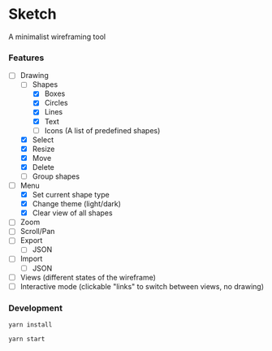 # Sketch
A minimalist wireframing tool

### Features
  * [ ] Drawing
    * [ ] Shapes
      * [x] Boxes
      * [x] Circles
      * [x] Lines
      * [x] Text
      * [ ] Icons (A list of predefined shapes)
    * [x] Select
    * [x] Resize
    * [x] Move
    * [x] Delete
    * [ ] Group shapes
  * [ ] Menu
    * [x] Set current shape type
    * [x] Change theme (light/dark)
    * [x] Clear view of all shapes
  * [ ] Zoom
  * [ ] Scroll/Pan
  * [ ] Export
    * [ ] JSON
  * [ ] Import
    * [ ] JSON
  * [ ] Views (different states of the wireframe)
  * [ ] Interactive mode (clickable "links" to switch between views, no drawing)

### Development
`yarn install`

`yarn start`
